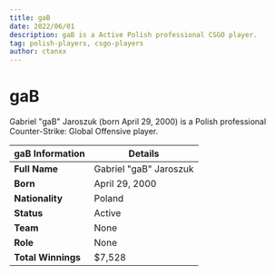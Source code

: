 ```yaml
---
title: gaB
date: 2022/06/01
description: gaB is a Active Polish professional CSGO player.
tag: polish-players, csgo-players
author: ctanxx
---
```


# gaB

Gabriel "gaB" Jaroszuk (born April 29, 2000) is a Polish professional Counter-Strike: Global Offensive player.

| **gaB Information** | **Details**             |
| -------------------- | ---------------------- |
| **Full Name**        | Gabriel "gaB" Jaroszuk |
| **Born**             | April 29, 2000         |
| **Nationality**      | Poland                 |
| **Status**           | Active                 |
| **Team**             | None                   |
| **Role**             | None                   |
| **Total Winnings**   | $7,528                 |